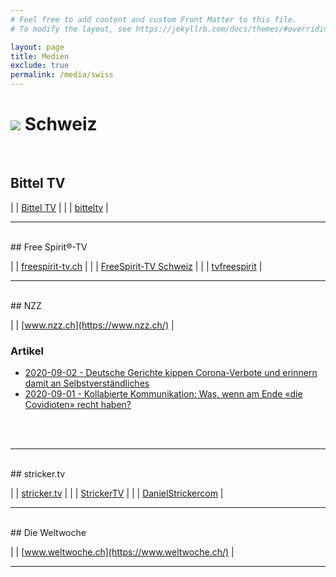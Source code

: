 ```yaml
---
# Feel free to add content and custom Front Matter to this file.
# To modify the layout, see https://jekyllrb.com/docs/themes/#overriding-theme-defaults

layout: page
title: Medien
exclude: true
permalink: /media/swiss
---
```


# <img src="{{site.baseurl}}/assets/img/flaggen/ch.png"> Schweiz

<br/>

## Bittel TV

| <i class="fab fa-youtube"></i>  | [Bittel TV](https://www.youtube.com/c/BITTELTV) |
| <i class="fab fa-telegram"></i> | [bitteltv](https://t.me/bitteltv) |

---
<br/>
## Free Spirit®-TV

| <i class="fas fa-globe"></i>    | [freespirit-tv.ch](https://freespirit-tv.ch/) |
| <i class="fab fa-youtube"></i>  | [FreeSpirit-TV Schweiz](https://www.youtube.com/channel/UC1tTyhSsiTNV2nnHQZ6ha2w) |
| <i class="fab fa-facebook"></i> | [tvfreespirit](https://www.facebook.com/tvfreespirit/) |

---
<br/>
## NZZ

| <i class="fas fa-globe"></i>    | [www.nzz.ch](https://www.nzz.ch/) |

### <i class="fas fa-newspaper"></i> Artikel 
* [2020-09-02 - Deutsche Gerichte kippen Corona-Verbote und erinnern damit an Selbstverständliches](https://www.nzz.ch/meinung/deutsche-gerichte-kippen-corona-verbote-und-erinnern-damit-an-selbstverstaendliches-freiheit-ist-die-regel-nicht-die-ausnahme-ld.1574538)
* [2020-09-01 - Kollabierte Kommunikation: Was, wenn am Ende «die Covidioten» recht haben?](https://www.nzz.ch/meinung/kollabierte-kommunikation-was-wenn-am-ende-die-covidioten-recht-haben-ld.1574096)
<br/>
<br/>

---
<br/>
## stricker.tv

| <i class="fas fa-globe"></i>    | [stricker.tv](https://www.stricker.tv/) |
| <i class="fab fa-youtube"></i>  | [StrickerTV](https://www.youtube.com/channel/UC4b0Zc5gTZqupfe0Twh-6RA) |
| <i class="fab fa-facebook"></i> | [DanielStrickercom](https://www.facebook.com/DanielStrickercom) |

---
<br/>
## Die Weltwoche

| <i class="fas fa-globe"></i>    | [www.weltwoche.ch](https://www.weltwoche.ch/) |

---
<br/>
